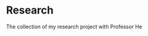 # Research

The collection of my research project with Professor He


<!---
natnichafs/natnichafs is a ✨ special ✨ repository because its `README.md` (this file) appears on your GitHub profile.
You can click the Preview link to take a look at your changes.
--->
